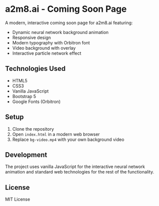 # a2m8.ai - Coming Soon Page

A modern, interactive coming soon page for a2m8.ai featuring:
- Dynamic neural network background animation
- Responsive design
- Modern typography with Orbitron font
- Video background with overlay
- Interactive particle network effect

## Technologies Used
- HTML5
- CSS3
- Vanilla JavaScript
- Bootstrap 5
- Google Fonts (Orbitron)

## Setup
1. Clone the repository
2. Open `index.html` in a modern web browser
3. Replace `bg-video.mp4` with your own background video

## Development
The project uses vanilla JavaScript for the interactive neural network animation and standard web technologies for the rest of the functionality.

## License
MIT License 